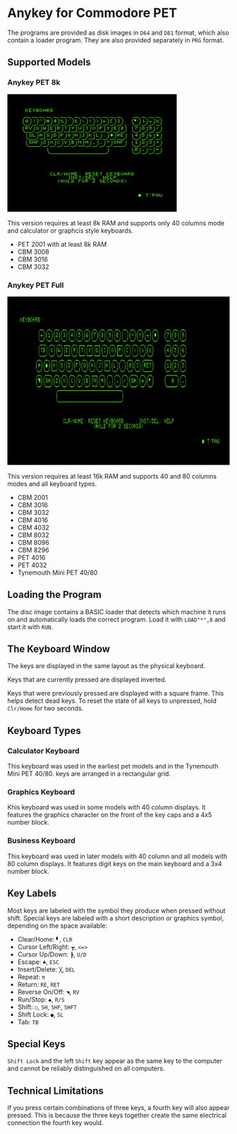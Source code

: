 # Anykey for Commodore PET

The programs are provided as disk images in `D64` and `D81` format, which also contain a loader program. They are also provided separately in `PRG` format.

## Supported Models

### Anykey PET 8k

![](Anykey%20PET%20Graphics%2040.png)

This version requires at least 8k RAM and supports only 40 columns mode and calculator or graphcis style keyboards. 

- PET 2001 with at least 8k RAM
- CBM 3008
- CBM 3016
- CBM 3032

### Anykey PET Full

![](Anykey%20PET%20Business%2080.png)

This version requires at least 16k RAM and supports 40 and 80 columns modes and all keyboard types.

- CBM 2001
- CBM 3016
- CBM 3032
- CBM 4016
- CBM 4032
- CBM 8032
- CBM 8096
- CBM 8296
- PET 4016
- PET 4032
- Tynemouth Mini PET 40/80

## Loading the Program

The disc image contains a BASIC loader that detects which machine it runs on and automatically loads the correct program. Load it with `LOAD"*",8` and start it with `RUN`.


## The Keyboard Window

The keys are displayed in the same layout as the physical keyboard.

Keys that are currently pressed are displayed inverted.

Keys that were previously pressed are displayed with a square frame. This helps detect dead keys. To reset the state of all keys to unpressed, hold `Clr/Home` for two seconds.


## Keyboard Types

### Calculator Keyboard

This keyboard was used in the earliest pet models and in the Tynemouth Mini PET 40/80. keys are arranged in a rectangular grid.


### Graphics Keyboard

Khis keyboard was used in some models with 40 column displays. It features the graphics character on the front of the key caps and a 4x5 number block.


### Business Keyboard

This keyboard was used in later models with 40 column and all models with 80 column displays. It features digit keys on the main keyboard and a 3x4 number block.


## Key Labels

Most keys are labeled with the symbol they produce when pressed without shift. Special keys are labeled with a short description or graphics symbol, depending on the space available:

- Clear/Home: `▘`, `CLR`
- Cursor Left/Right: `┳`, `<=>`
- Cursor Up/Down: `┣`, `U/D`
- Escape: `♣`, `ESC`
- Insert/Delete: `╳`, `DEL`
- Repeat: `π`
- Return: `RE`, `RET`
- Reverse On/Off: `◥`, `RV`
- Run/Stop: `◆`, `R/S`
- Shift: `○`, `SH`, `SHF`, `SHFT`
- Shift Lock: `●`, `SL`
- Tab: `TB`


## Special Keys

`Shift Lock` and the left `Shift` key appear as the same key to the computer and cannot be reliably distinguished on all computers.


## Technical Limitations

If you press certain combinations of three keys, a fourth key will also appear pressed. This is because the three keys together create the same electrical connection the fourth key would.
